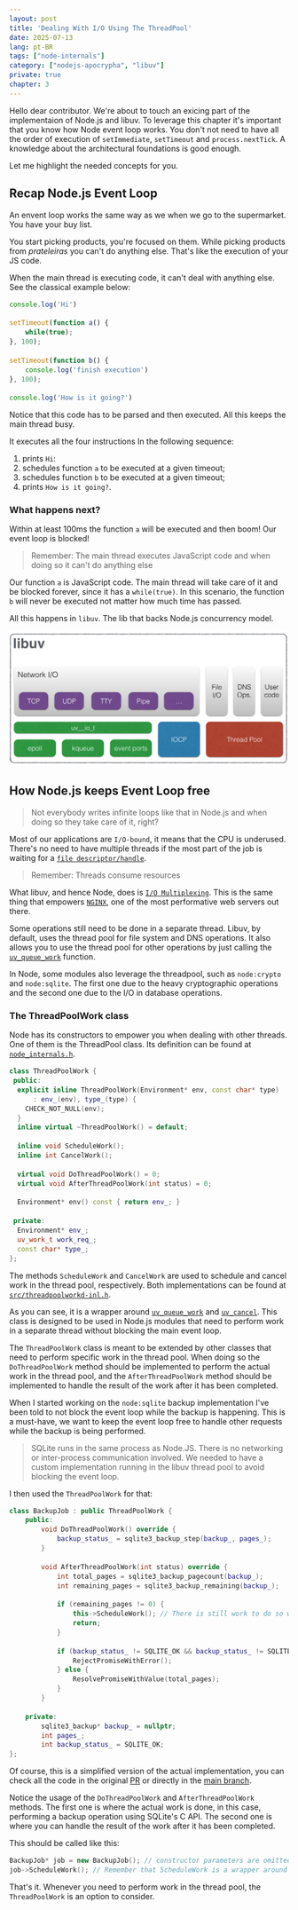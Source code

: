 ```yaml
---
layout: post
title: 'Dealing With I/O Using The ThreadPool'
date: 2025-07-13
lang: pt-BR
tags: ["node-internals"]
category: ["nodejs-apocrypha", "libuv"]
private: true
chapter: 3
---
```


Hello dear contributor. We're about to touch an exicing part of the implementaion of Node.js and libuv. To leverage this
chapter it's important that you know how Node event loop works. You don't not need to have all the order of execution of
`setImmediate`, `setTimeout` and `process.nextTick`. A knowledge about the architectural foundations is good enough.

Let me highlight the needed concepts for you.

## Recap Node.js Event Loop

An envent loop works the same way as we when we go to the supermarket. You have your buy list.

You start picking products, you're focused on them. While picking products from _prateleiras_ you can't do anything else.
That's like the execution of your JS code.

When the main thread is executing code, it can't deal with anything else. See the classical example below:

```js
console.log('Hi')

setTimeout(function a() {
    while(true);
}, 100);

setTimeout(function b() {
    console.log('finish execution')
}, 100);

console.log('How is it going?')
```

Notice that this code has to be parsed and then executed. All this keeps the main thread busy.

It executes all the four instructions In the following sequence:

1. prints `Hi`:
2. schedules function `a` to be executed at a given timeout;
2. schedules function `b` to be executed at a given timeout;
3. prints `How is it going?`.

### What happens next?

Within at least 100ms the function `a` will be executed and then boom! Our event loop is blocked!

> Remember: The main thread executes JavaScript code and when doing so it can't do anything else

Our function `a` is JavaScript code. The main thread will take care of it and be blocked forever, since it has a `while(true)`. In this scenario, the function `b` will never be executed not matter how much time has passed.

All this happens in `libuv`. The lib that backs Node.js concurrency model.

![libuv architecture diagram showing the execution model](/assets/images/nodejs-apocrypha/libuv_architecture.webp)

## How Node.js keeps Event Loop free

> Not everybody writes infinite loops like that in Node.js and when doing so they take care of it, right?

Most of our applications are `I/O-bound`, it means that the CPU is underused. There's no need to have multiple threads if the most part of the job is waiting for a [`file descriptor/handle`](https://en.wikipedia.org/wiki/File_descriptor).

> Remember: Threads consume resources

What libuv, and hence Node, does is [`I/O Multiplexing`][]. This is the same thing that empowers [`NGINX`](https://aosabook.org/en/v2/nginx.html), one of the most performative web servers out there.

Some operations still need to be done in a separate thread. Libuv, by default, uses the thread pool for file system and DNS operations. It also allows you to use the thread pool for other operations by just calling the [`uv_queue_work`][] function.

In Node, some modules also leverage the threadpool, such as `node:crypto` and `node:sqlite`. The first one due to the heavy cryptographic operations and the second one due to the I/O in database operations.

### The ThreadPoolWork class

Node has its constructors to empower you when dealing with other threads. One of them is the ThreadPool class. Its
definition can be found at [`node_internals.h`][].

```cpp
class ThreadPoolWork {
 public:
  explicit inline ThreadPoolWork(Environment* env, const char* type)
      : env_(env), type_(type) {
    CHECK_NOT_NULL(env);
  }
  inline virtual ~ThreadPoolWork() = default;

  inline void ScheduleWork();
  inline int CancelWork();

  virtual void DoThreadPoolWork() = 0;
  virtual void AfterThreadPoolWork(int status) = 0;

  Environment* env() const { return env_; }

 private:
  Environment* env_;
  uv_work_t work_req_;
  const char* type_;
};
```

The methods `ScheduleWork` and `CancelWork` are used to schedule and cancel work in the thread pool, respectively. Both implementations can be found at [`src/threadpoolworkd-inl.h`](https://github.com/nodejs/node/blob/main/src/threadpoolwork-inl.h#L33).

As you can see, it is a wrapper around [`uv_queue_work`][] and [`uv_cancel`][]. This class is designed to be used in Node.js modules that need to perform work in a separate thread without blocking the main event loop.

The `ThreadPoolWork` class is meant to be extended by other classes that need to perform specific work in the thread pool. When doing so the `DoThreadPoolWork` method should be implemented to perform the actual work in the thread pool, and the `AfterThreadPoolWork` method should be implemented to handle the result of the work after it has been completed.

When I started working on the `node:sqlite` backup implementation I've been told to not block the event loop while the backup is happening. This is a must-have, we want to keep the event loop free to handle other requests while the backup is being performed.

> SQLite runs in the same process as Node.JS. There is no networking or inter-process communication involved. We needed to have a custom implementation running in the libuv thread pool to avoid blocking the event loop.

I then used the `ThreadPoolWork` for that:

```cpp
class BackupJob : public ThreadPoolWork {
    public:
        void DoThreadPoolWork() override {
            backup_status_ = sqlite3_backup_step(backup_, pages_);
        }

        void AfterThreadPoolWork(int status) override {
            int total_pages = sqlite3_backup_pagecount(backup_);
            int remaining_pages = sqlite3_backup_remaining(backup_);

            if (remaining_pages != 0) {
                this->ScheduleWork(); // There is still work to do so we call the ScheduleWork method again
                return;
            }

            if (backup_status_ != SQLITE_OK && backup_status_ != SQLITE_DONE) {
                RejectPromiseWithError();
            } else {
                ResolvePromiseWithValue(total_pages);
            }
        }

    private:
        sqlite3_backup* backup_ = nullptr;
        int pages_;
        int backup_status_ = SQLITE_OK;
};
```

Of course, this is a simplified version of the actual implementation, you can check all the code in the original [PR](https://github.com/nodejs/node/pull/56253) or directly in the [main branch](https://github.com/nodejs/node/blob/main/src/node_sqlite.cc).

Notice the usage of the `DoThreadPoolWork` and `AfterThreadPoolWork` methods. The first one is where the actual work is
done, in this case, performing a backup operation using SQLite's C API. The second one is where you can handle the
result of the work after it has been completed.

This should be called like this:

```cpp
BackupJob* job = new BackupJob(); // constructor parameters are omitted for simplicity
job->ScheduleWork(); // Remember that ScheduleWork is a wrapper around uv_queue_work, as mentioned before
```

That's it. Whenever you need to perform work in the thread pool, the `ThreadPoolWork` is an option to consider.

[`I/O Multiplexing`]: https://wiki.c2.com/?IoMultiplexing
[`node_internals.h`]: https://github.com/nodejs/node/blob/main/src/node_internals.h#L289
[`uv_queue_work`]: https://docs.libuv.org/en/v1.x/threadpool.html#c.uv_queue_work
[`uv_cancel`]: https://docs.libuv.org/en/v1.x/request.html#c.uv_cancel
